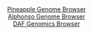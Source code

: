 <div id="Pineapple_Genome_Browser" align="center">
  <a href="https://igv.org/app/?sessionURL=blob:zZJdb9owGEb_i6VWmxQSOyEJiVRNaUeB0g8BpWhUVWQSJ5g6sbEdKEX893nVpt10UrnYNCkXzisnfp7jswcbIhXlNYiBayPfRghYQC35doIrwcgtrogCcYGZIhaQpCCS1BkB8R4UWGk8HV.bL5daCxU7DtWiVeG65LbybFzhV17jrbIzXjkXnDG84BJrLpVzLvGGO7TctLZkgYWwzdme7Ts51tjBTCx5rbgjSF2mW_O_9NcoLUnNK5JWDdP0LUBq8piMuV3gL8lskmQZUWpIdoP8LBkOkgevO533gov59K4_mwaz0wkta6wbSc565232mnAPoyzP8CoiTT.8qvxBcq9OvK.n3RdBJVFnKEQdL_ARDAwYWufk5X_qbB56ZO.1m909n7iX31bDnMzFjbwQbue.0xM75nffbR6CgwUYzxpjAsiWMowRtDwYWL4btH4sUceCMDJ8JKcgfnyygJY4ezbbH_dA74TxBSiybt7UsQCXOZEgbkUQhiiKXL8dtmEUoYO1B41kfw_u5XQchdBNXDdIC8q0kTlPVS2Ujeva3mSFXb4eSdNzR7P.JUO32cuIn8MeWxu0fLLq8nF_9AeaFjCHv12hqfqRTP_EvI8EsfXiWN3E9XqwSujNQzP07ubT0BMjNO56fThvv4unY8oeh6bgssLa7DcT8_rTtw2WFNfaDDZU0QVlVO9mhiLfghi5ntEWZJxx4yGQ5eITtKCFfPj5t57e4enwHQ--">Pineapple Genome Browser</a>
</div>
<div id="Alphonso_Genome_Browser" align="center">
  <a href="https://igv.org/app/?sessionURL=blob:zZJda9swGIX_iyBlA8eW7DqODWG4H1nTZOnWzEk_KEa2ZUfMkhxJ.XBD_vu0srGbFZqLjYEupJdXes85evZgQ6SigoMIuDbybYSABdRSbGeYNTWZYkYUiEpcK2IBSUoiCc8JiPagxErj5HZibi61blTkOFQ3XYZ5JWzl2ZjhZ8HxVtm5YM65qGucCYm1kMo5k3gjHFptuluS4aaxzWzP9p0Ca.zgulkKroTTEF6lW_Ne.quUVoQLRlK2rjV9EZAaPUZjYZf4Q7yYxXlOlBqTdlQM4vEonnuXycPH3vlDcnO1SHqLkxmtONZrSQZuqFg1Z7rjDj9RfxbC9rr1rybtmPIL2PEuTi53DZVEDVCA.l7Pd31ooqG8ILv_ybVZ9EjnpAw53K3y4i7D02J.335txyMo7vMz8UffCBwsUIt8bUgA.VIGEYKWB3uW7_a6P7aob0EYmnSkoCB6fLKAljj_Ztof90C3jeEFKLJav6BjASELIkHUDSEMUBi6_mlwCsMQHaw9WMv670U7TG7DALqx6_bSktbawFykijfKxpzbm7y0q.cjs0RJvCoD3YwQW6PzW.iOPl8l0wB33DNPvZKmBczwlw80Vt.i6Z9w9xYhts6Ohe1uut35weS6DSZseJMNmxh9mfMZk_381XiOi6YUkmFt.k3FHH_ytsGSYq5NYUMVzWhNdbswKYotiJDrGWxBLmphOASyyt5BC1rIh.9_4.kdng7fAQ--">Alphonso Genome Browser</a>
</div>


<div id="DAF_Genomics_Browser" align="center">
  <a href="https://igv.org/app/?sessionURL=blob:tZFra9swFIb_i2D95Jt8jQ1huF27lpZkqetlSSnh1JYvmyW5krw0C_nvE27LYBfGoANJSJzL..o8e_SVCNlyhhLkWjiwMEYGkg3fZkD7jsyAEomSCjpJDCRIRQRhBUHJHlUgFeTXV7qyUaqXiW2XUJk1YZy2hbSkZ0FvSj6ohuhU07WAwjfOYCutglOdrMCGrm84k9yGoiBSmo7dE1ZvtqCPl9hmbEk2dOhUO6putAltrLQq0G5bVpLHvxj5D8p6tW_TZZaO9Zdkd1FO08uL9KN3mq_fhyfrfH6.zMPlUdbWDNQgyNTJlbOIzj9kZ_M13_GHYsFXN83J7NMkf.O9Ozp97FtB5BRHeOKFAY5idDBQx4tBI0BFI3CCfSNyJ4br..bz1QtCPQPBW5Tc3hlICSi.6PTbPVK7XoNCkjwMIzMDcVESgRIzdpwIx7Eb.JHvxDE.GHs0iO6VSZ7l13HkuKnrhtY9UK1ftd04Pi30a_C1MP7UWe9_xbQ6FvWszhY31Wy.ogEc38ef..6KQS1_h2niaPd__FbFBQWlQ0_PZyjQaTVKmPpBxTvcHb4D">DAF Genomics Browser</a>
</div>
